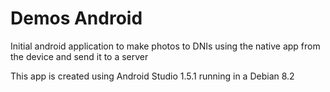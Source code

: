 # Demos Android
Initial android application to make photos to DNIs using the native app from
the device and send it to a server

This app is created using Android Studio 1.5.1 running in a Debian 8.2


